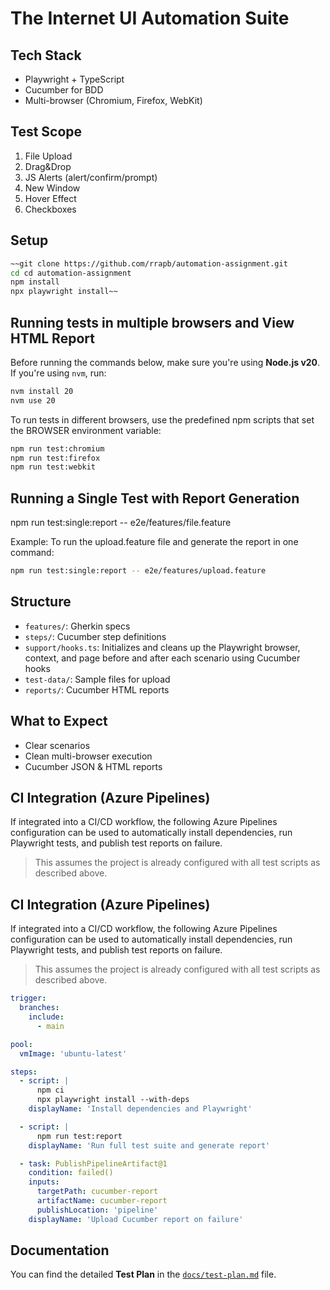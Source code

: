 # The Internet UI Automation Suite

## Tech Stack
- Playwright + TypeScript
- Cucumber for BDD
- Multi-browser (Chromium, Firefox, WebKit)

## Test Scope
1. File Upload  
2. Drag&Drop  
3. JS Alerts (alert/confirm/prompt)  
4. New Window  
5. Hover Effect  
6. Checkboxes

## Setup
```bash
~~git clone https://github.com/rrapb/automation-assignment.git
cd cd automation-assignment
npm install
npx playwright install~~
```

## Running tests in multiple browsers and View HTML Report

Before running the commands below, make sure you're using **Node.js v20**.  
If you're using `nvm`, run: 
```bash
nvm install 20
nvm use 20
```

To run tests in different browsers, use the predefined npm scripts that set the BROWSER environment variable:

```bash
npm run test:chromium
npm run test:firefox
npm run test:webkit
```

## Running a Single Test with Report Generation
npm run test:single:report -- e2e/features/file.feature

Example:
To run the upload.feature file and generate the report in one command:
```bash
npm run test:single:report -- e2e/features/upload.feature
```

## Structure
- `features/`: Gherkin specs  
- `steps/`: Cucumber step definitions  
- `support/hooks.ts`: Initializes and cleans up the Playwright browser, context, and page before and after each scenario using Cucumber hooks
- `test-data/`: Sample files for upload
- `reports/`: Cucumber HTML reports

## What to Expect
- Clear scenarios
- Clean multi-browser execution
- Cucumber JSON & HTML reports

## CI Integration (Azure Pipelines)

If integrated into a CI/CD workflow, the following Azure Pipelines configuration can be used to automatically install dependencies, run Playwright tests, and publish test reports on failure.

> This assumes the project is already configured with all test scripts as described above.

## CI Integration (Azure Pipelines)

If integrated into a CI/CD workflow, the following Azure Pipelines configuration can be used to automatically install dependencies, run Playwright tests, and publish test reports on failure.

> This assumes the project is already configured with all test scripts as described above.

```yaml
trigger:
  branches:
    include:
      - main

pool:
  vmImage: 'ubuntu-latest'

steps:
  - script: |
      npm ci
      npx playwright install --with-deps
    displayName: 'Install dependencies and Playwright'

  - script: |
      npm run test:report
    displayName: 'Run full test suite and generate report'

  - task: PublishPipelineArtifact@1
    condition: failed()
    inputs:
      targetPath: cucumber-report
      artifactName: cucumber-report
      publishLocation: 'pipeline'
    displayName: 'Upload Cucumber report on failure'
```

## Documentation

You can find the detailed **Test Plan** in the [`docs/test-plan.md`](docs/test-plan.md) file.

